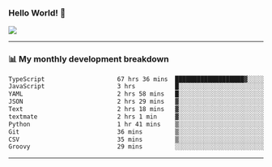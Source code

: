 ### Hello World! 👋

<a>
  <img align="center" src="https://github-readme-stats.vercel.app/api?username=megatunger&count_private=true&include_all_commits=true&bg_color=30,56CCF2,2F80ED&title_color=fff&text_color=fff" />
</a>

------
### 📊 My monthly development breakdown

<!--START_SECTION:waka-->

```txt
TypeScript                    67 hrs 36 mins  ███████████████████▓░░░░░   78.40 %
JavaScript                    3 hrs           █░░░░░░░░░░░░░░░░░░░░░░░░   03.49 %
YAML                          2 hrs 58 mins   █░░░░░░░░░░░░░░░░░░░░░░░░   03.46 %
JSON                          2 hrs 29 mins   ▓░░░░░░░░░░░░░░░░░░░░░░░░   02.89 %
Text                          2 hrs 18 mins   ▓░░░░░░░░░░░░░░░░░░░░░░░░   02.67 %
textmate                      2 hrs 1 min     ▓░░░░░░░░░░░░░░░░░░░░░░░░   02.35 %
Python                        1 hr 41 mins    ▒░░░░░░░░░░░░░░░░░░░░░░░░   01.96 %
Git                           36 mins         ▒░░░░░░░░░░░░░░░░░░░░░░░░   00.71 %
CSV                           35 mins         ▒░░░░░░░░░░░░░░░░░░░░░░░░   00.69 %
Groovy                        29 mins         ░░░░░░░░░░░░░░░░░░░░░░░░░   00.57 %
```

<!--END_SECTION:waka-->

------
